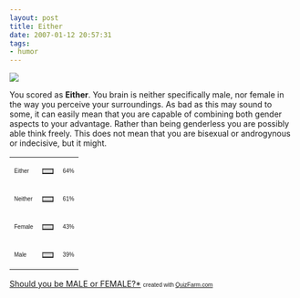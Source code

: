 ```yaml
---
layout: post
title: Either
date: 2007-01-12 20:57:31
tags: 
- humor
---
```

<img src="http://quizfarm.com/images/1142421770ladies_and_mens_toilet_sig.gif" />

You scored as <b>Either</b>. You brain is neither specifically male, nor female in the way you perceive your surroundings. As bad as this may sound to some, it can easily mean that you are capable of combining both gender aspects to your advantage. Rather than being genderless you are possibly able think freely. This does not mean that you are bisexual or androgynous or indecisive, but it might.

<table border='0' width='300' cellspacing='0' cellpadding='0'><tr><td><p><font face='Arial' size='1'>Either</font></p></td><td><table border='1' cellpadding='0' cellspacing='0' width='64' bgcolor='#dddddd'><tr><td></td></tr></table></td><td><font face='Arial' size='1'>64%</font></td></tr><tr><td><p><font face='Arial' size='1'>Neither</font></p></td><td><table border='1' cellpadding='0' cellspacing='0' width='61' bgcolor='#dddddd'><tr><td></td></tr></table></td><td><font face='Arial' size='1'>61%</font></td></tr><tr><td><p><font face='Arial' size='1'>Female</font></p></td><td><table border='1' cellpadding='0' cellspacing='0' width='43' bgcolor='#dddddd'><tr><td></td></tr></table></td><td><font face='Arial' size='1'>43%</font></td></tr><tr><td><p><font face='Arial' size='1'>Male</font></p></td><td><table border='1' cellpadding='0' cellspacing='0' width='39' bgcolor='#dddddd'><tr><td></td></tr></table></td><td><font face='Arial' size='1'>39%</font></td></tr></table>

<a href='http://quizfarm.com/test.php?q_id=105370'>Should you be MALE or FEMALE?*</a>
<font face='Arial' size='1'>created with <a href='http://quizfarm.com'>QuizFarm.com</a></font>
